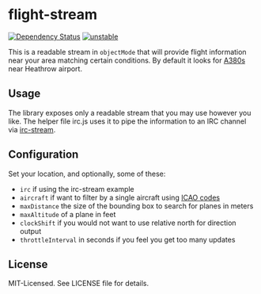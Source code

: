 # flight-stream
[![Dependency Status](https://david-dm.org/clux/flight-stream.png)](https://david-dm.org/clux/flight-stream)
[![unstable](http://hughsk.github.io/stability-badges/dist/unstable.svg)](http://nodejs.org/api/documentation.html#documentation_stability_index)

This is a readable stream in `objectMode` that will provide flight information near your area matching certain conditions. By default it looks for [A380s](http://en.wikipedia.org/wiki/Airbus_A380) near Heathrow airport.

## Usage
The library exposes only a readable stream that you may use however you like. The helper file irc.js uses it to pipe the information to an IRC channel via [irc-stream](http://npmjs.org/package/irc-stream).

## Configuration
Set your location, and optionally, some of these:

- `irc` if using the irc-stream example
- `aircraft` if want to filter by a single aircraft using [ICAO codes](http://en.wikipedia.org/wiki/ICAO_aircraft_type_designator)
- `maxDistance` the size of the bounding box to search for planes in meters
- `maxAltitude` of a plane in feet
- `clockShift` if you would not want to use relative north for direction output
- `throttleInterval` in seconds if you feel you get too many updates

## License
MIT-Licensed. See LICENSE file for details.
